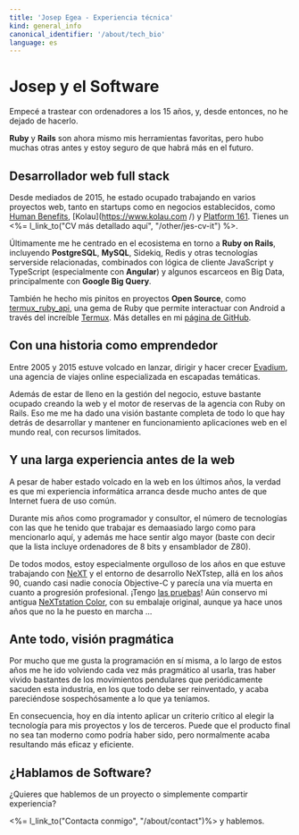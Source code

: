 ```yaml
---
title: 'Josep Egea - Experiencia técnica'
kind: general_info
canonical_identifier: '/about/tech_bio'
language: es
---
```


# Josep y el Software

Empecé a trastear con ordenadores a los 15 años, y, desde entonces, no he dejado de hacerlo.

**Ruby** y **Rails** son ahora mismo mis herramientas favoritas, pero hubo muchas otras antes y estoy seguro de que habrá más en el futuro.

## Desarrollador web full stack

Desde mediados de 2015, he estado ocupado trabajando en varios proyectos web, tanto en startups como en negocios establecidos, como [Human Benefits](https://www.humanbenefits.com/), [Kolau](https://www.kolau.com /) y [Platform 161](https://platform161.com/). Tienes un <%= l_link_to("CV más detallado aquí", "/other/jes-cv-it") %>.

Últimamente me he centrado en el ecosistema en torno a **Ruby on Rails**, incluyendo **PostgreSQL**, **MySQL**, Sidekiq, Redis y otras tecnologías serverside relacionadas, combinados con lógica de cliente JavaScript y TypeScript (especialmente con **Angular**) y algunos escarceos en Big Data, principalmente con **Google Big Query**.

También he hecho mis pinitos en proyectos **Open Source**, como [termux_ruby_api](https://github.com/josepegea/termux_ruby_api), una gema de Ruby que permite interactuar con Android a través del increíble [Termux](https://termux.com/). Más detalles en mi [página de GitHub](https://github.com/josepegea).

## Con una historia como emprendedor

Entre 2005 y 2015 estuve volcado en lanzar, dirigir y hacer crecer [Evadium](http://www.evadium.com), una agencia de viajes online especializada en escapadas temáticas.

Además de estar de lleno en la gestión del negocio, estuve bastante ocupado creando la web y el motor de reservas de la agencia con Ruby on Rails. Eso me me ha dado una visión bastante completa de todo lo que hay detrás de desarrollar y mantener en funcionamiento aplicaciones web en el mundo real, con recursos limitados.

## Y una larga experiencia antes de la web

A pesar de haber estado volcado en la web en los últimos años, la verdad es que mi experiencia informática arranca desde mucho antes de que Internet fuera de uso común.

Durante mis años como programador y consultor, el número de tecnologías con las que he tenido que trabajar es demaasiado largo como para mencionarlo aquí, y además me hace sentir algo mayor (baste con decir que la lista incluye ordenadores de 8 bits y ensamblador de Z80).

De todos modos, estoy especialmente orgulloso de los años en que estuve trabajando con [NeXT](https://en.wikipedia.org/wiki/NeXT) y el entorno de desarrollo NeXTstep, allá en los años 90, cuando casi nadie conocía Objective-C y parecía una vía muerta en cuanto a progresión profesional. ¡Tengo [las pruebas](http://markmail.org/message/cvov2pbnnirinp23)! Aún conservo mi antigua [NeXTstation Color](https://en.wikipedia.org/wiki/NeXTstation), con su embalaje original, aunque ya hace unos años que no la he puesto en marcha ...

## Ante todo, visión pragmática

Por mucho que me gusta la programación en sí misma, a lo largo de estos años me he ido volviendo cada vez más pragmático al usarla, tras haber vivido bastantes de los movimientos pendulares que periódicamente sacuden esta industria, en los que todo debe ser reinventado, y acaba pareciéndose sospechósamente a lo que ya teníamos. 

En consecuencia, hoy en día intento aplicar un criterio crítico al elegir la tecnología para mis proyectos y los de terceros. Puede que el producto final no sea tan moderno como podría haber sido, pero normalmente acaba resultando más eficaz y eficiente.

## ¿Hablamos de Software?

¿Quieres que hablemos de un proyecto o simplemente compartir experiencia?

<%= l_link_to("Contacta conmigo", "/about/contact")%> y hablemos.
